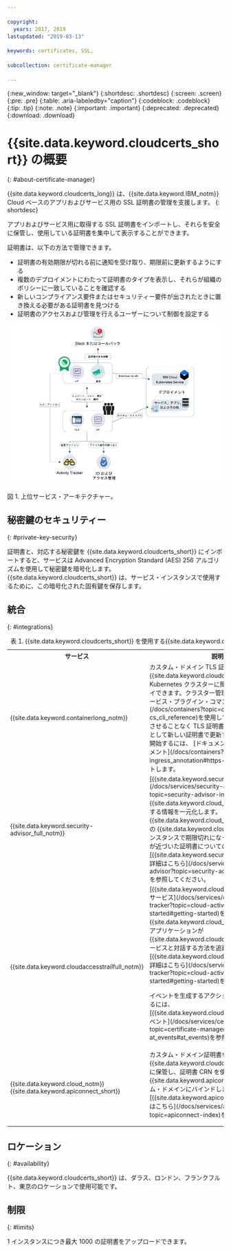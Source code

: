 ```yaml
---

copyright:
  years: 2017, 2019
lastupdated: "2019-03-13"

keywords: certificates, SSL, 

subcollection: certificate-manager

---
```


{:new_window: target="_blank"}
{:shortdesc: .shortdesc}
{:screen: .screen}
{:pre: .pre}
{:table: .aria-labeledby="caption"}
{:codeblock: .codeblock}
{:tip: .tip}
{:note: .note}
{:important: .important}
{:deprecated: .deprecated}
{:download: .download}


# {{site.data.keyword.cloudcerts_short}} の概要
{: #about-certificate-manager}

{{site.data.keyword.cloudcerts_long}} は、{{site.data.keyword.IBM_notm}} Cloud ベースのアプリおよびサービス用の SSL 証明書の管理を支援します。
{: shortdesc}

アプリおよびサービス用に取得する SSL 証明書をインポートし、それらを安全に保管し、使用している証明書を集中して表示することができます。

証明書は、以下の方法で管理できます。

* 証明書の有効期限が切れる前に通知を受け取り、期限前に更新するようにする
* 複数のデプロイメントにわたって証明書のタイプを表示し、それらが組織のポリシーに一致していることを確認する
* 新しいコンプライアンス要件またはセキュリティー要件が出されたときに置き換える必要がある証明書を見つける
* 証明書のアクセスおよび管理を行えるユーザーについて制御を設定する

![上位サービス・アーキテクチャー・ダイアグラム](images/high-level-architecture.png)
<caption>図 1. 上位サービス・アーキテクチャー。</caption>

## 秘密鍵のセキュリティー
{: #private-key-security}

証明書と、対応する秘密鍵を {{site.data.keyword.cloudcerts_short}} にインポートすると、サービスは Advanced Encryption Standard (AES) 256 アルゴリズムを使用して秘密鍵を暗号化します。 {{site.data.keyword.cloudcerts_short}} は、サービス・インスタンスで使用するために、この暗号化された固有鍵を保存します。

## 統合
{: #integrations}

<table>
<caption>表 1. {{site.data.keyword.cloudcerts_short}} を使用する{{site.data.keyword.cloud_notm}} サービス</caption>
  <tr>
    <th> サービス </th>
    <th> 説明 </th>
  </tr>
  <tr>
    <td>{{site.data.keyword.containerlong_notm}}</td>
    <td>カスタム・ドメイン TLS 証明書を {{site.data.keyword.cloudcerts_short}} から Kubernetes クラスターに簡単かつ安全にデプロイできます。クラスター管理者は [Kubernetes サービス・プラグイン・コマンド](/docs/containers?topic=containers-cs_cli_reference)を使用して、ダウン時間を発生させることなく TLS 証明書を Kubernetes secret として新しい証明書で更新することができます。開始するには、
[ドキュメンテーションの入口コメント](/docs/containers?topic=containers-ingress_annotation#https-auth)をチェックアウトします。</td>
  </tr>
  <tr>
    <td>{{site.data.keyword.security-advisor_full_notm}}</td>
    <td>[{{site.data.keyword.security-advisor_short}}](/docs/services/security-advisor?topic=security-advisor-index) は、{{site.data.keyword.cloud_notm}} サービスに関する情報を一元化します。 これには、{{site.data.keyword.cloud_notm}} アカウント内の {{site.data.keyword.cloudcerts_short}} のインスタンスで期限切れになった証明書と有効期限が近づいた証明書についての情報が含まれます。 [{{site.data.keyword.security-advisor_short}}の詳細はこちら](/docs/services/security-advisor?topic=security-advisor-index#index)を参照してください。</td>
  </tr>
  <tr>
    <td>{{site.data.keyword.cloudaccesstrailfull_notm}}</td>
    <td>[{{site.data.keyword.cloudaccesstrailfull_notm}} サービス](/docs/services/cloud-activity-tracker?topic=cloud-activity-tracker-getting-started#getting-started)を使用して、{{site.data.keyword.cloud_notm}} でユーザーとアプリケーションが {{site.data.keyword.cloudcerts_long_notm}} サービスと対話する方法を追跡できます。[{{site.data.keyword.cloudaccesstrailshort}}の詳細はこちら](/docs/services/cloud-activity-tracker?topic=cloud-activity-tracker-getting-started#getting-started)を参照してください。
    <p>イベントを生成するアクションのリストを取得するには、[{{site.data.keyword.cloudaccesstrailshort}} イベント](/docs/services/certificate-manager?topic=certificate-manager-at_events#at_events)を参照してください。</p></td>
  </tr>
  <tr>
    <td>{{site.data.keyword.cloud_notm}} {{site.data.keyword.apiconnect_short}}</td>
    <td>カスタム・ドメイン証明書を {{site.data.keyword.cloudcerts_short}} サービスに保管し、証明書 CRN を使用して {{site.data.keyword.apiconnect_short}} のカスタム・ドメインにバインドします。 [{{site.data.keyword.apiconnect_short}} の詳細はこちら](/docs/services/apiconnect?topic=apiconnect-index)を参照してください。</p></td>
  </tr>
</table>

## ロケーション
{: #availability}

{{site.data.keyword.cloudcerts_short}} は、ダラス、ロンドン、フランクフルト、東京のロケーションで使用可能です。



## 制限
{: #limits}

1 インスタンスにつき最大 1000 の証明書をアップロードできます。
